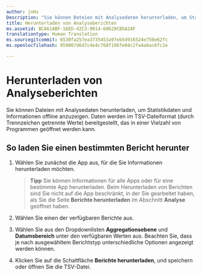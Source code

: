 ```yaml
---
author: jnHs
Description: "Sie können Dateien mit Analysedaten herunterladen, um Statistikdaten und Informationen offline anzuzeigen."
title: Herunterladen von Analyseberichten
ms.assetid: BCA61ABF-16ED-42C3-9014-68629CB5A24F
translationtype: Human Translation
ms.sourcegitcommit: 6530fa257ea3735453a97eb5d916524e750e62fc
ms.openlocfilehash: 959007d6d7c4e4c768f196fe04c2fa4a8ac6fc2e

---
```


# Herunterladen von Analyseberichten


Sie können Dateien mit Analysedaten herunterladen, um Statistikdaten und Informationen offline anzuzeigen. Daten werden im TSV-Dateiformat (durch Trennzeichen getrennte Werte) bereitgestellt, das in einer Vielzahl von Programmen geöffnet werden kann.

## So laden Sie einen bestimmten Bericht herunter

1.  Wählen Sie zunächst die App aus, für die Sie Informationen herunterladen möchten.

    > **Tipp**  Sie können Informationen für alle Apps oder für eine bestimmte App herunterladen. Beim Herunterladen von Berichten sind Sie nicht auf die App beschränkt, in der Sie gearbeitet haben, als Sie die Seite **Berichte herunterladen** im Abschnitt **Analyse** geöffnet haben.

2.  Wählen Sie einen der verfügbaren Berichte aus.

3.  Wählen Sie aus den Dropdownlisten **Aggregationsebene** und **Datumsbereich** unter den verfügbaren Werten aus. Beachten Sie, dass je nach ausgewähltem Berichtstyp unterschiedliche Optionen angezeigt werden können.

4.  Klicken Sie auf die Schaltfläche **Berichte herunterladen**, und speichern oder öffnen Sie die TSV-Datei.



<!--HONumber=Jun16_HO4-->



